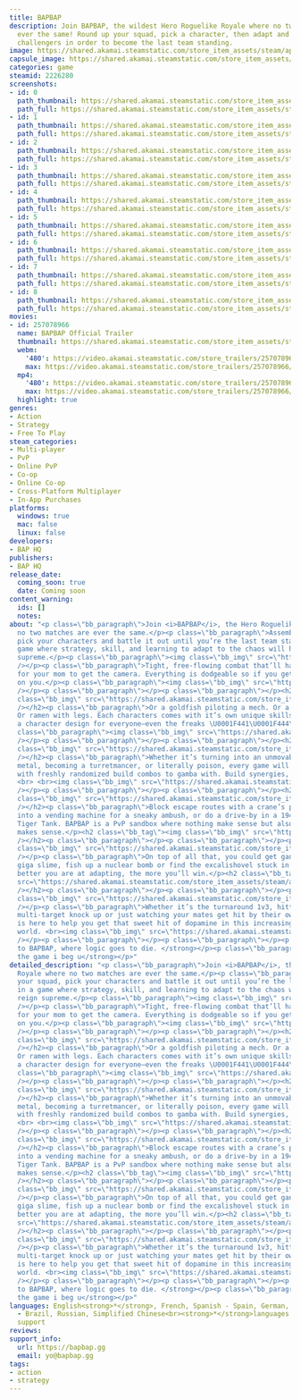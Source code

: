 ```yaml
---
title: BAPBAP
description: Join BAPBAP, the wildest Hero Roguelike Royale where no two matches are
  ever the same! Round up your squad, pick a character, then adapt and style on all
  challengers in order to become the last team standing.
image: https://shared.akamai.steamstatic.com/store_item_assets/steam/apps/2226280/header.jpg?t=1733343962
capsule_image: https://shared.akamai.steamstatic.com/store_item_assets/steam/apps/2226280/c6a968142d6a95411141d2a49c1b108432289b26/capsule_231x87.jpg?t=1733343962
categories: game
steamid: 2226280
screenshots:
- id: 0
  path_thumbnail: https://shared.akamai.steamstatic.com/store_item_assets/steam/apps/2226280/ss_eb2aef11e0ed1c63552452e34cd970e4d1014496.600x338.jpg?t=1733343962
  path_full: https://shared.akamai.steamstatic.com/store_item_assets/steam/apps/2226280/ss_eb2aef11e0ed1c63552452e34cd970e4d1014496.1920x1080.jpg?t=1733343962
- id: 1
  path_thumbnail: https://shared.akamai.steamstatic.com/store_item_assets/steam/apps/2226280/ss_940caa4385311511f5528d2b6dbea9f1607132ad.600x338.jpg?t=1733343962
  path_full: https://shared.akamai.steamstatic.com/store_item_assets/steam/apps/2226280/ss_940caa4385311511f5528d2b6dbea9f1607132ad.1920x1080.jpg?t=1733343962
- id: 2
  path_thumbnail: https://shared.akamai.steamstatic.com/store_item_assets/steam/apps/2226280/ss_237947832b14e48337567d0c685f1410586ee98b.600x338.jpg?t=1733343962
  path_full: https://shared.akamai.steamstatic.com/store_item_assets/steam/apps/2226280/ss_237947832b14e48337567d0c685f1410586ee98b.1920x1080.jpg?t=1733343962
- id: 3
  path_thumbnail: https://shared.akamai.steamstatic.com/store_item_assets/steam/apps/2226280/ss_db55610c11e1099744193fff5ff262cc0ea31ecd.600x338.jpg?t=1733343962
  path_full: https://shared.akamai.steamstatic.com/store_item_assets/steam/apps/2226280/ss_db55610c11e1099744193fff5ff262cc0ea31ecd.1920x1080.jpg?t=1733343962
- id: 4
  path_thumbnail: https://shared.akamai.steamstatic.com/store_item_assets/steam/apps/2226280/ss_89e50cfe7c95d3645dbcb272f35ed7f363345f13.600x338.jpg?t=1733343962
  path_full: https://shared.akamai.steamstatic.com/store_item_assets/steam/apps/2226280/ss_89e50cfe7c95d3645dbcb272f35ed7f363345f13.1920x1080.jpg?t=1733343962
- id: 5
  path_thumbnail: https://shared.akamai.steamstatic.com/store_item_assets/steam/apps/2226280/ss_a9458b816ee2b04eb3116352f29bdaef0cf2a0f8.600x338.jpg?t=1733343962
  path_full: https://shared.akamai.steamstatic.com/store_item_assets/steam/apps/2226280/ss_a9458b816ee2b04eb3116352f29bdaef0cf2a0f8.1920x1080.jpg?t=1733343962
- id: 6
  path_thumbnail: https://shared.akamai.steamstatic.com/store_item_assets/steam/apps/2226280/ss_ed698ea31539375ef9818e1c7d1bf61b3387e3e8.600x338.jpg?t=1733343962
  path_full: https://shared.akamai.steamstatic.com/store_item_assets/steam/apps/2226280/ss_ed698ea31539375ef9818e1c7d1bf61b3387e3e8.1920x1080.jpg?t=1733343962
- id: 7
  path_thumbnail: https://shared.akamai.steamstatic.com/store_item_assets/steam/apps/2226280/ss_62d7023209977f3943b75e42730c400a6d37f9d2.600x338.jpg?t=1733343962
  path_full: https://shared.akamai.steamstatic.com/store_item_assets/steam/apps/2226280/ss_62d7023209977f3943b75e42730c400a6d37f9d2.1920x1080.jpg?t=1733343962
- id: 8
  path_thumbnail: https://shared.akamai.steamstatic.com/store_item_assets/steam/apps/2226280/ss_66ae236951d097f3f692e6430192d50009b2578c.600x338.jpg?t=1733343962
  path_full: https://shared.akamai.steamstatic.com/store_item_assets/steam/apps/2226280/ss_66ae236951d097f3f692e6430192d50009b2578c.1920x1080.jpg?t=1733343962
movies:
- id: 257078966
  name: BAPBAP Official Trailer
  thumbnail: https://shared.akamai.steamstatic.com/store_item_assets/steam/apps/257078966/b3c6e71b4aed8dd7cc1c0aad0f42fbc0fe4379ed/movie_600x337.jpg?t=1733343951
  webm:
    '480': https://video.akamai.steamstatic.com/store_trailers/257078966/movie480_vp9.webm?t=1733343951
    max: https://video.akamai.steamstatic.com/store_trailers/257078966/movie_max_vp9.webm?t=1733343951
  mp4:
    '480': https://video.akamai.steamstatic.com/store_trailers/257078966/movie480.mp4?t=1733343951
    max: https://video.akamai.steamstatic.com/store_trailers/257078966/movie_max.mp4?t=1733343951
  highlight: true
genres:
- Action
- Strategy
- Free To Play
steam_categories:
- Multi-player
- PvP
- Online PvP
- Co-op
- Online Co-op
- Cross-Platform Multiplayer
- In-App Purchases
platforms:
  windows: true
  mac: false
  linux: false
developers:
- BAP HQ
publishers:
- BAP HQ
release_date:
  coming_soon: true
  date: Coming soon
content_warning:
  ids: []
  notes:
about: "<p class=\"bb_paragraph\">Join <i>BAPBAP</i>, the Hero Roguelike Royale where
  no two matches are ever the same.</p><p class=\"bb_paragraph\">Assemble your squad,
  pick your characters and battle it out until you’re the last team standing in a
  game where strategy, skill, and learning to adapt to the chaos will help you reign
  supreme.</p><p class=\"bb_paragraph\"><img class=\"bb_img\" src=\"https://shared.akamai.steamstatic.com/store_item_assets/steam/apps/2226280/extras/Text_1_-_Style_on_Enemies_2.png?t=1733343962\"
  /></p><p class=\"bb_paragraph\">Tight, free-flowing combat that’ll have you screaming
  for your mom to get the camera. Everything is dodgeable so if you get clapped, that’s
  on you.</p><p class=\"bb_paragraph\"><img class=\"bb_img\" src=\"https://shared.akamai.steamstatic.com/store_item_assets/steam/apps/2226280/extras/Style_on_Enemies_v2.gif?t=1733343962\"
  /></p><p class=\"bb_paragraph\"></p><p class=\"bb_paragraph\"></p><h2 class=\"bb_tag\"><img
  class=\"bb_img\" src=\"https://shared.akamai.steamstatic.com/store_item_assets/steam/apps/2226280/extras/Text_2_-_Play_as_a_Duck_2.png?t=1733343962\"
  /></h2><p class=\"bb_paragraph\">Or a goldfish piloting a mech. Or a Russian samurai.
  Or ramen with legs. Each characters comes with it’s own unique skillset and there’s
  a character design for everyone—even the freaks \U0001F441️\U0001F444\U0001F441️.</p><p
  class=\"bb_paragraph\"><img class=\"bb_img\" src=\"https://shared.akamai.steamstatic.com/store_item_assets/steam/apps/2226280/extras/Play_as_a_Duck_v2.2.gif?t=1733343962\"
  /></p><p class=\"bb_paragraph\"></p><p class=\"bb_paragraph\"></p><h2 class=\"bb_tag\"><img
  class=\"bb_img\" src=\"https://shared.akamai.steamstatic.com/store_item_assets/steam/apps/2226280/extras/Text_3_-_Pick_your_Poison_2.png?t=1733343962\"
  /></h2><p class=\"bb_paragraph\">Whether it’s turning into an unmovable hunk of
  metal, becoming a turretmancer, or literally poison, every game will present you
  with freshly randomized build combos to gamba with. Build synergies, get winnergies.
  <br> <br><img class=\"bb_img\" src=\"https://shared.akamai.steamstatic.com/store_item_assets/steam/apps/2226280/extras/Pick_Your_Poison_v2.gif?t=1733343962\"
  /></p><p class=\"bb_paragraph\"></p><p class=\"bb_paragraph\"></p><h2 class=\"bb_tag\"><img
  class=\"bb_img\" src=\"https://shared.akamai.steamstatic.com/store_item_assets/steam/apps/2226280/extras/Text_4_-_Master_the_Environment_2.png?t=1733343962\"
  /></h2><p class=\"bb_paragraph\">Block escape routes with a crane’s payload, transform
  into a vending machine for a sneaky ambush, or do a drive-by in a 1942 Panzerkampfwagon
  Tiger Tank. BAPBAP is a PvP sandbox where nothing make sense but also everything
  makes sense.</p><h2 class=\"bb_tag\"><img class=\"bb_img\" src=\"https://shared.akamai.steamstatic.com/store_item_assets/steam/apps/2226280/extras/Master_the_Env_v2.gif?t=1733343962\"
  /></h2><p class=\"bb_paragraph\"></p><p class=\"bb_paragraph\"></p><p class=\"bb_paragraph\"><img
  class=\"bb_img\" src=\"https://shared.akamai.steamstatic.com/store_item_assets/steam/apps/2226280/extras/Text_5_-_Adapt_to_Chaos_2.png?t=1733343962\"
  /></p><p class=\"bb_paragraph\">On top of all that, you could get ganked by a roaming
  giga slime, fish up a nuclear bomb or find the excalishovel stuck in a stone - the
  better you are at adapting, the more you’ll win.</p><h2 class=\"bb_tag\"><img class=\"bb_img\"
  src=\"https://shared.akamai.steamstatic.com/store_item_assets/steam/apps/2226280/extras/Adapt_to_Chaos_v2.gif?t=1733343962\"
  /></h2><p class=\"bb_paragraph\"></p><p class=\"bb_paragraph\"></p><p class=\"bb_paragraph\"><img
  class=\"bb_img\" src=\"https://shared.akamai.steamstatic.com/store_item_assets/steam/apps/2226280/extras/Text_6_-_Get_those_Big_Plays_2.png?t=1733343962\"
  /></p><p class=\"bb_paragraph\">Whether it’s the turnaround 1v3, hitting a sweet
  multi-target knock up or just watching your mates get hit by their own trap – BAPBAP
  is here to help you get that sweet hit of dopamine in this increasingly depressing
  world. <br><img class=\"bb_img\" src=\"https://shared.akamai.steamstatic.com/store_item_assets/steam/apps/2226280/extras/Make_those_Big_Plays_v2.gif?t=1733343962\"
  /></p><p class=\"bb_paragraph\"></p><p class=\"bb_paragraph\"></p><p class=\"bb_paragraph\"><strong>Welcome
  to BAPBAP, where logic goes to die. </strong></p><p class=\"bb_paragraph\"><strong>Wishlist
  the game i beg u</strong></p>"
detailed_description: "<p class=\"bb_paragraph\">Join <i>BAPBAP</i>, the Hero Roguelike
  Royale where no two matches are ever the same.</p><p class=\"bb_paragraph\">Assemble
  your squad, pick your characters and battle it out until you’re the last team standing
  in a game where strategy, skill, and learning to adapt to the chaos will help you
  reign supreme.</p><p class=\"bb_paragraph\"><img class=\"bb_img\" src=\"https://shared.akamai.steamstatic.com/store_item_assets/steam/apps/2226280/extras/Text_1_-_Style_on_Enemies_2.png?t=1733343962\"
  /></p><p class=\"bb_paragraph\">Tight, free-flowing combat that’ll have you screaming
  for your mom to get the camera. Everything is dodgeable so if you get clapped, that’s
  on you.</p><p class=\"bb_paragraph\"><img class=\"bb_img\" src=\"https://shared.akamai.steamstatic.com/store_item_assets/steam/apps/2226280/extras/Style_on_Enemies_v2.gif?t=1733343962\"
  /></p><p class=\"bb_paragraph\"></p><p class=\"bb_paragraph\"></p><h2 class=\"bb_tag\"><img
  class=\"bb_img\" src=\"https://shared.akamai.steamstatic.com/store_item_assets/steam/apps/2226280/extras/Text_2_-_Play_as_a_Duck_2.png?t=1733343962\"
  /></h2><p class=\"bb_paragraph\">Or a goldfish piloting a mech. Or a Russian samurai.
  Or ramen with legs. Each characters comes with it’s own unique skillset and there’s
  a character design for everyone—even the freaks \U0001F441️\U0001F444\U0001F441️.</p><p
  class=\"bb_paragraph\"><img class=\"bb_img\" src=\"https://shared.akamai.steamstatic.com/store_item_assets/steam/apps/2226280/extras/Play_as_a_Duck_v2.2.gif?t=1733343962\"
  /></p><p class=\"bb_paragraph\"></p><p class=\"bb_paragraph\"></p><h2 class=\"bb_tag\"><img
  class=\"bb_img\" src=\"https://shared.akamai.steamstatic.com/store_item_assets/steam/apps/2226280/extras/Text_3_-_Pick_your_Poison_2.png?t=1733343962\"
  /></h2><p class=\"bb_paragraph\">Whether it’s turning into an unmovable hunk of
  metal, becoming a turretmancer, or literally poison, every game will present you
  with freshly randomized build combos to gamba with. Build synergies, get winnergies.
  <br> <br><img class=\"bb_img\" src=\"https://shared.akamai.steamstatic.com/store_item_assets/steam/apps/2226280/extras/Pick_Your_Poison_v2.gif?t=1733343962\"
  /></p><p class=\"bb_paragraph\"></p><p class=\"bb_paragraph\"></p><h2 class=\"bb_tag\"><img
  class=\"bb_img\" src=\"https://shared.akamai.steamstatic.com/store_item_assets/steam/apps/2226280/extras/Text_4_-_Master_the_Environment_2.png?t=1733343962\"
  /></h2><p class=\"bb_paragraph\">Block escape routes with a crane’s payload, transform
  into a vending machine for a sneaky ambush, or do a drive-by in a 1942 Panzerkampfwagon
  Tiger Tank. BAPBAP is a PvP sandbox where nothing make sense but also everything
  makes sense.</p><h2 class=\"bb_tag\"><img class=\"bb_img\" src=\"https://shared.akamai.steamstatic.com/store_item_assets/steam/apps/2226280/extras/Master_the_Env_v2.gif?t=1733343962\"
  /></h2><p class=\"bb_paragraph\"></p><p class=\"bb_paragraph\"></p><p class=\"bb_paragraph\"><img
  class=\"bb_img\" src=\"https://shared.akamai.steamstatic.com/store_item_assets/steam/apps/2226280/extras/Text_5_-_Adapt_to_Chaos_2.png?t=1733343962\"
  /></p><p class=\"bb_paragraph\">On top of all that, you could get ganked by a roaming
  giga slime, fish up a nuclear bomb or find the excalishovel stuck in a stone - the
  better you are at adapting, the more you’ll win.</p><h2 class=\"bb_tag\"><img class=\"bb_img\"
  src=\"https://shared.akamai.steamstatic.com/store_item_assets/steam/apps/2226280/extras/Adapt_to_Chaos_v2.gif?t=1733343962\"
  /></h2><p class=\"bb_paragraph\"></p><p class=\"bb_paragraph\"></p><p class=\"bb_paragraph\"><img
  class=\"bb_img\" src=\"https://shared.akamai.steamstatic.com/store_item_assets/steam/apps/2226280/extras/Text_6_-_Get_those_Big_Plays_2.png?t=1733343962\"
  /></p><p class=\"bb_paragraph\">Whether it’s the turnaround 1v3, hitting a sweet
  multi-target knock up or just watching your mates get hit by their own trap – BAPBAP
  is here to help you get that sweet hit of dopamine in this increasingly depressing
  world. <br><img class=\"bb_img\" src=\"https://shared.akamai.steamstatic.com/store_item_assets/steam/apps/2226280/extras/Make_those_Big_Plays_v2.gif?t=1733343962\"
  /></p><p class=\"bb_paragraph\"></p><p class=\"bb_paragraph\"></p><p class=\"bb_paragraph\"><strong>Welcome
  to BAPBAP, where logic goes to die. </strong></p><p class=\"bb_paragraph\"><strong>Wishlist
  the game i beg u</strong></p>"
languages: English<strong>*</strong>, French, Spanish - Spain, German, Japanese, Portuguese
  - Brazil, Russian, Simplified Chinese<br><strong>*</strong>languages with full audio
  support
reviews:
support_info:
  url: https://bapbap.gg
  email: yo@bapbap.gg
tags:
- action
- strategy
---
```


